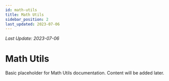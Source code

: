 ```yaml
---
id: math-utils
title: Math Utils
sidebar_position: 2
last_updated: 2023-07-06
---
```

*Last Update: 2023-07-06*
# Math Utils

Basic placeholder for Math Utils documentation. Content will be added later. 
